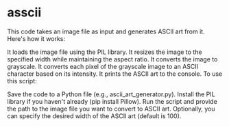 # asscii
This code takes an image file as input and generates ASCII art from it. Here's how it works:

It loads the image file using the PIL library.
It resizes the image to the specified width while maintaining the aspect ratio.
It converts the image to grayscale.
It converts each pixel of the grayscale image to an ASCII character based on its intensity.
It prints the ASCII art to the console.
To use this script:

Save the code to a Python file (e.g., ascii_art_generator.py).
Install the PIL library if you haven't already (pip install Pillow).
Run the script and provide the path to the image file you want to convert to ASCII art.
Optionally, you can specify the desired width of the ASCII art (default is 100).
